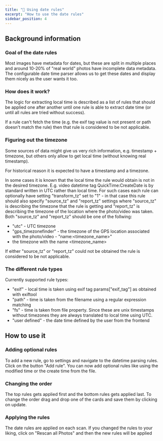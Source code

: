 ```yaml
---
title: "📅 Using date rules"
excerpt: "How to use the date rules"
sidebar_position: 4
---
```


## Background information

### Goal of the date rules

Most images have metadata for dates, but these are split in multiple places and around 10-20% of "real world" photos have incomplete data metadata. The configurable date time parser allows us to get these dates and display them nicely as the user wants it too.

### How does it work?

The logic for extracting local time is described as a list of rules that should be applied
one after another until one rule is able to extract date time (or until all rules are tried
without success).

If a rule can't fetch the time (e.g. the exif tag value is not present or path doesn't match
the rule) then that rule is considered to be not applicable.

### Figuring out the timezone

Some sources of data might give us very rich information, e.g. timestamp + timezone,
but others only allow to get local time (without knowing real timestamp).

For historical reason it is expected to have a timestamp and a timezone.

In some cases it is known that the local time the rule would obtain is not in the desired
timezone. E.g. video datetime tag QuickTime:CreateDate is by standard written in UTC rather
than local time. For such cases each rule can optionally have setting "transform_tz" set to "1" - in that case this rule should also specify "source_tz" and "report_tz" settings where
"source_tz" is describing the timezone that the rule is getting and "report_tz" is describing
the timezone of the location where the photo/video was taken. Both "source_tz" and "report_tz"
should be one of the follwing:

- "utc" - UTC timezone
- "gps_timezonefinder" - the timezone of the GPS location associated with the photo/video - "name:<timezone_name>"
- the timezone with the name <timezone_name>

If either "source_tz" or "report_tz" could not be obtained the rule is considered to be not applicable.

### The different rule types

Currently supported rule types:

- "exif" - local time is taken using exif tag params["exif_tag"] as obtained with exiftool
- "path" - time is taken from the filename using a regular expression matching
- "fs" - time is taken from file property. Since these are unix timestamps without timezones
  they are always translated to local time using UTC.
- "user defined" - the date time defined by the user from the frontend

## How to use it

### Adding optional rules

To add a new rule, go to settings and navigate to the datetime parsing rules. Click on the button "Add rule". You can now add optional rules like using the modified time or the create time from the file.

### Changing the order

The top rules gets applied first and the bottom rules gets applied last. To change the order drag and drop one of the cards and save them by clicking on update.

### Applying the rules

The date rules are applied on each scan. If you changed the rules to your liking, click on "Rescan all Photos" and then the new rules will be applied
